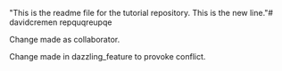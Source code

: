 "This is the readme file for the tutorial repository. This is the new line."# davidcremen
repquqreupqe

Change made as collaborator.


Change made in dazzling_feature to provoke conflict.


